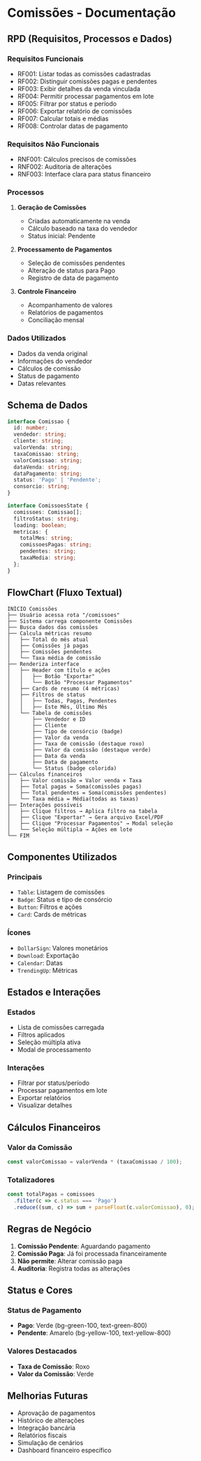 
# Comissões - Documentação

## RPD (Requisitos, Processos e Dados)

### Requisitos Funcionais
- RF001: Listar todas as comissões cadastradas
- RF002: Distinguir comissões pagas e pendentes
- RF003: Exibir detalhes da venda vinculada
- RF004: Permitir processar pagamentos em lote
- RF005: Filtrar por status e período
- RF006: Exportar relatório de comissões
- RF007: Calcular totais e médias
- RF008: Controlar datas de pagamento

### Requisitos Não Funcionais
- RNF001: Cálculos precisos de comissões
- RNF002: Auditoria de alterações
- RNF003: Interface clara para status financeiro

### Processos
1. **Geração de Comissões**
   - Criadas automaticamente na venda
   - Cálculo baseado na taxa do vendedor
   - Status inicial: Pendente

2. **Processamento de Pagamentos**
   - Seleção de comissões pendentes
   - Alteração de status para Pago
   - Registro de data de pagamento

3. **Controle Financeiro**
   - Acompanhamento de valores
   - Relatórios de pagamentos
   - Conciliação mensal

### Dados Utilizados
- Dados da venda original
- Informações do vendedor
- Cálculos de comissão
- Status de pagamento
- Datas relevantes

## Schema de Dados

```typescript
interface Comissao {
  id: number;
  vendedor: string;
  cliente: string;
  valorVenda: string;
  taxaComissao: string;
  valorComissao: string;
  dataVenda: string;
  dataPagamento: string;
  status: 'Pago' | 'Pendente';
  consorcio: string;
}

interface ComissoesState {
  comissoes: Comissao[];
  filtroStatus: string;
  loading: boolean;
  metricas: {
    totalMes: string;
    comissoesPagas: string;
    pendentes: string;
    taxaMedia: string;
  };
}
```

## FlowChart (Fluxo Textual)

```
INÍCIO Comissões  
├── Usuário acessa rota "/comissoes"
├── Sistema carrega componente Comissões
├── Busca dados das comissões
├── Calcula métricas resumo
│   ├── Total do mês atual
│   ├── Comissões já pagas
│   ├── Comissões pendentes
│   └── Taxa média de comissão
├── Renderiza interface
│   ├── Header com título e ações
│   │   ├── Botão "Exportar"
│   │   └── Botão "Processar Pagamentos"
│   ├── Cards de resumo (4 métricas)
│   ├── Filtros de status
│   │   ├── Todas, Pagas, Pendentes
│   │   ├── Este Mês, Último Mês
│   └── Tabela de comissões
│       ├── Vendedor e ID
│       ├── Cliente
│       ├── Tipo de consórcio (badge)
│       ├── Valor da venda
│       ├── Taxa de comissão (destaque roxo)
│       ├── Valor da comissão (destaque verde)
│       ├── Data da venda
│       ├── Data de pagamento
│       └── Status (badge colorida)
├── Cálculos financeiros
│   ├── Valor comissão = Valor venda × Taxa
│   ├── Total pagas = Soma(comissões pagas)
│   ├── Total pendentes = Soma(comissões pendentes)
│   └── Taxa média = Média(todas as taxas)
├── Interações possíveis
│   ├── Clique filtros → Aplica filtro na tabela
│   ├── Clique "Exportar" → Gera arquivo Excel/PDF
│   ├── Clique "Processar Pagamentos" → Modal seleção
│   └── Seleção múltipla → Ações em lote
└── FIM
```

## Componentes Utilizados

### Principais
- `Table`: Listagem de comissões
- `Badge`: Status e tipo de consórcio
- `Button`: Filtros e ações
- `Card`: Cards de métricas

### Ícones
- `DollarSign`: Valores monetários
- `Download`: Exportação
- `Calendar`: Datas
- `TrendingUp`: Métricas

## Estados e Interações

### Estados
- Lista de comissões carregada
- Filtros aplicados
- Seleção múltipla ativa
- Modal de processamento

### Interações
- Filtrar por status/período
- Processar pagamentos em lote
- Exportar relatórios
- Visualizar detalhes

## Cálculos Financeiros

### Valor da Comissão
```javascript
const valorComissao = valorVenda * (taxaComissao / 100);
```

### Totalizadores
```javascript
const totalPagas = comissoes
  .filter(c => c.status === 'Pago')
  .reduce((sum, c) => sum + parseFloat(c.valorComissao), 0);
```

## Regras de Negócio

1. **Comissão Pendente**: Aguardando pagamento
2. **Comissão Paga**: Já foi processada financeiramente
3. **Não permite**: Alterar comissão paga
4. **Auditoria**: Registra todas as alterações

## Status e Cores

### Status de Pagamento
- **Pago**: Verde (bg-green-100, text-green-800)
- **Pendente**: Amarelo (bg-yellow-100, text-yellow-800)

### Valores Destacados
- **Taxa de Comissão**: Roxo
- **Valor da Comissão**: Verde

## Melhorias Futuras
- Aprovação de pagamentos
- Histórico de alterações
- Integração bancária
- Relatórios fiscais
- Simulação de cenários
- Dashboard financeiro específico
